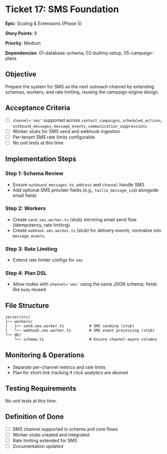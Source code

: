 # Ticket 17: SMS Foundation

**Epic**: Scaling & Extensions (Phase 5)

**Story Points**: 8

**Priority**: Medium

**Dependencies**: 01-database-schema, 02-bullmq-setup, 05-campaign-plans

## Objective

Prepare the system for SMS as the next outreach channel by extending schemas, workers, and rate limiting, reusing the campaign engine design.

## Acceptance Criteria

- [ ] `channel='sms'` supported across `contact_campaigns`, `scheduled_actions`, `outbound_messages`, `message_events`, `communication_suppressions`
- [ ] Worker stubs for SMS send and webhook ingestion
- [ ] Per-tenant SMS rate limits configurable
- [ ] No unit tests at this time

## Implementation Steps

### Step 1: Schema Review

- Ensure `outbound_messages.to_address` and `channel` handle SMS
- Add optional SMS provider fields (e.g., `twilio_message_sid`) alongside email fields

### Step 2: Workers

- Create `send.sms.worker.ts` (stub) mirroring email send flow (idempotency, rate limiting)
- Create `webhook.sms.worker.ts` (stub) for delivery events; normalize into `message_events`

### Step 3: Rate Limiting

- Extend rate limiter configs for `sms`

### Step 4: Plan DSL

- Allow nodes with `channel='sms'` using the same JSON schema; fields like `body` reused

## File Structure

```
server/src/
├── workers/
│   ├── send.sms.worker.ts           # SMS sending (stub)
│   └── webhook.sms.worker.ts        # SMS event processing (stub)
└── db/
    └── schema.ts                    # Ensure channel-aware columns
```

## Monitoring & Operations

- Separate per-channel metrics and rate limits
- Plan for short-link tracking if click analytics are desired

## Testing Requirements

No unit tests at this time.

## Definition of Done

- [ ] SMS channel supported in schema and core flows
- [ ] Worker stubs created and integrated
- [ ] Rate limiting extended for SMS
- [ ] Documentation updated
